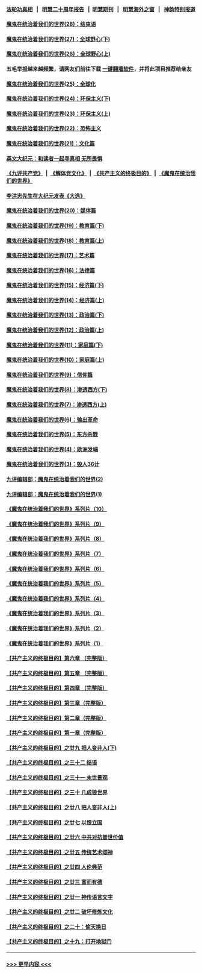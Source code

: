 #### [法轮功真相](https://github.com/gfw-breaker/truth/blob/master/README.md?t=0) &nbsp;&nbsp;|&nbsp;&nbsp; [明慧二十周年报告](https://github.com/gfw-breaker/mh-reports/blob/master/README.md?t=0) &nbsp;&nbsp;|&nbsp;&nbsp;[明慧期刊](https://github.com/gfw-breaker/mh-qikan) &nbsp;&nbsp;|&nbsp;&nbsp; [明慧海外之窗](https://github.com/gfw-breaker/mh-news/blob/master/README.md?t=0) &nbsp;&nbsp;|&nbsp;&nbsp; [神韵特别报道](https://github.com/gfw-breaker/mh-news/blob/master/shenyun.md?t=0)
#### [魔鬼在统治着我们的世界(28)：结束语](../pages/nsc422/n10936246.md?t=07220501) 
#### [魔鬼在统治着我们的世界(27)：全球野心(下)](../pages/nsc422/n10928319.md?t=07220501) 
#### [魔鬼在统治着我们的世界(26)：全球野心(上)](../pages/nsc422/n10900318.md?t=07220501) 
#### 五毛举报越来越频繁，请网友们前往下载 [一键翻墙软件](https://github.com/gfw-breaker/ssr-accounts)，并将此项目推荐给亲友
#### [魔鬼在统治着我们的世界(25)：全球化](../pages/nsc422/n10788205.md?t=07220501) 
#### [魔鬼在统治着我们的世界(24)：环保主义(下)](../pages/nsc422/n10695307.md?t=07220501) 
#### [魔鬼在统治着我们的世界(23)：环保主义(上)](../pages/nsc422/n10688613.md?t=07220501) 
#### [魔鬼在统治着我们的世界(22)：恐怖主义](../pages/nsc422/n10614727.md?t=07220501) 
#### [魔鬼在统治着我们的世界(21)：文化篇](../pages/nsc422/n10597706.md?t=07220501) 
#### [英文大纪元：和读者一起寻真相 无所畏惧](../pages/nsc422/n12542027.md?t=07220501) 
#### [《九评共产党》](https://github.com/begood0513/9ping.md/blob/master/README.md) &nbsp;|&nbsp; [《解体党文化》](../../../../jtdwh.md/blob/master/README.md)  &nbsp;|&nbsp; [《共产主义的终极目的》](../../../../gczydzjmd.md/blob/master/README.md) &nbsp;|&nbsp; [《魔鬼在统治我们的世界》](../../../../mgztzwmdsj.md/blob/master/README.md) 
#### [李洪志先生在大纪元发表《大选》](../pages/nsc422/n12534746.md?t=07220501) 
#### [魔鬼在统治着我们的世界(20)：媒体篇](../pages/nsc422/n10586579.md?t=07220501) 
#### [魔鬼在统治着我们的世界(19)：教育篇(下)](../pages/nsc422/n10564808.md?t=07220501) 
#### [魔鬼在统治着我们的世界(18)：教育篇(上)](../pages/nsc422/n10526970.md?t=07220501) 
#### [魔鬼在统治着我们的世界(17)：艺术篇](../pages/nsc422/n10499093.md?t=07220501) 
#### [魔鬼在统治着我们的世界(16)：法律篇](../pages/nsc422/n10485969.md?t=07220501) 
#### [魔鬼在统治着我们的世界(15)：经济篇(下)](../pages/nsc422/n10469975.md?t=07220501) 
#### [魔鬼在统治着我们的世界(14)：经济篇(上)](../pages/nsc422/n10457370.md?t=07220501) 
#### [魔鬼在统治着我们的世界(13)：政治篇(下)](../pages/nsc422/n10448270.md?t=07220501) 
#### [魔鬼在统治着我们的世界(12)：政治篇(上)](../pages/nsc422/n10444576.md?t=07220501) 
#### [魔鬼在统治着我们的世界(11)：家庭篇(下)](../pages/nsc422/n10440961.md?t=07220501) 
#### [魔鬼在统治着我们的世界(10)：家庭篇(上)](../pages/nsc422/n10435448.md?t=07220501) 
#### [魔鬼在统治着我们的世界(9)：信仰篇](../pages/nsc422/n10432159.md?t=07220501) 
#### [魔鬼在统治着我们的世界(8)：渗透西方(下)](../pages/nsc422/n10429603.md?t=07220501) 
#### [魔鬼在统治着我们的世界(7)：渗透西方(上)](../pages/nsc422/n10426013.md?t=07220501) 
#### [魔鬼在统治着我们的世界(6)：输出革命](../pages/nsc422/n10421536.md?t=07220501) 
#### [魔鬼在统治着我们的世界(5)：东方杀戮](../pages/nsc422/n10417707.md?t=07220501) 
#### [魔鬼在统治着我们的世界(4)：欧洲发端](../pages/nsc422/n10414890.md?t=07220501) 
#### [魔鬼在统治着我们的世界(3)：毁人36计](../pages/nsc422/n10411583.md?t=07220501) 
#### [九评编辑部：魔鬼在统治着我们的世界(2)](../pages/nsc422/n10410036.md?t=07220501) 
#### [九评编辑部：魔鬼在统治着我们的世界(1)](../pages/nsc422/n10406825.md?t=07220501) 
#### [《魔鬼在统治着我们的世界》系列片（10）](../pages/nsc422/n12292670.md?t=07220501) 
#### [《魔鬼在统治着我们的世界》系列片（9）](../pages/nsc422/n12290859.md?t=07220501) 
#### [《魔鬼在统治着我们的世界》系列片（8）](../pages/nsc422/n12287445.md?t=07220501) 
#### [《魔鬼在统治着我们的世界》系列片（7）](../pages/nsc422/n12283425.md?t=07220501) 
#### [《魔鬼在统治着我们的世界》系列片（6）](../pages/nsc422/n12282314.md?t=07220501) 
#### [《魔鬼在统治着我们的世界》系列片（5）](../pages/nsc422/n12281419.md?t=07220501) 
#### [《魔鬼在统治着我们的世界》系列片（4）](../pages/nsc422/n12274024.md?t=07220501) 
#### [《魔鬼在统治着我们的世界》系列片（3）](../pages/nsc422/n12271322.md?t=07220501) 
#### [《魔鬼在统治着我们的世界》系列片（2）](../pages/nsc422/n12269049.md?t=07220501) 
#### [《魔鬼在统治着我们的世界》系列片（1）](../pages/nsc422/n12267575.md?t=07220501) 
#### [【共产主义的终极目的】第六章 （完整版）](../pages/nsc422/n11428913.md?t=07220501) 
#### [【共产主义的终极目的】第五章 （完整版）](../pages/nsc422/n11428912.md?t=07220501) 
#### [【共产主义的终极目的】第四章 （完整版）](../pages/nsc422/n11428907.md?t=07220501) 
#### [【共产主义的终极目的】第三章（完整版）](../pages/nsc422/n11428848.md?t=07220501) 
#### [【共产主义的终极目的】第二章（完整版）](../pages/nsc422/n11428831.md?t=07220501) 
#### [【共产主义的终极目的】第一章（完整版）](../pages/nsc422/n11417651.md?t=07220501) 
#### [【共产主义的终极目的】之廿九 把人变非人(下)](../pages/nsc422/n11344140.md?t=07220501) 
#### [【共产主义的终极目的】之三十二 结语](../pages/nsc422/n11360535.md?t=07220501) 
#### [【共产主义的终极目的】之三十一 末世景观](../pages/nsc422/n11351129.md?t=07220501) 
#### [【共产主义的终极目的】之三十 几成狼世界](../pages/nsc422/n11348280.md?t=07220501) 
#### [【共产主义的终极目的】之廿八 把人变非人(上)](../pages/nsc422/n11340492.md?t=07220501) 
#### [【共产主义的终极目的】之廿七 以恨立国](../pages/nsc422/n11336944.md?t=07220501) 
#### [【共产主义的终极目的】之廿六 中共对抗普世价值](../pages/nsc422/n11324785.md?t=07220501) 
#### [【共产主义的终极目的】之廿五 传统艺术颂神](../pages/nsc422/n11296396.md?t=07220501) 
#### [【共产主义的终极目的】之廿四 人伦典范](../pages/nsc422/n11296397.md?t=07220501) 
#### [【共产主义的终极目的】之廿三 富而有德](../pages/nsc422/n11283598.md?t=07220501) 
#### [【共产主义的终极目的】之廿一 神传语言文字](../pages/nsc422/n11263265.md?t=07220501) 
#### [【共产主义的终极目的】之廿二 破坏修炼文化](../pages/nsc422/n11245728.md?t=07220501) 
#### [【共产主义的终极目的】之二十：偷天换日](../pages/nsc422/n11238846.md?t=07220501) 
#### [【共产主义的终极目的】之十九：打开地狱门](../pages/nsc422/n11206376.md?t=07220501) 

----
#### [ >>> 更早内容 <<< ](../indexes/nsc422-earlier.md)
